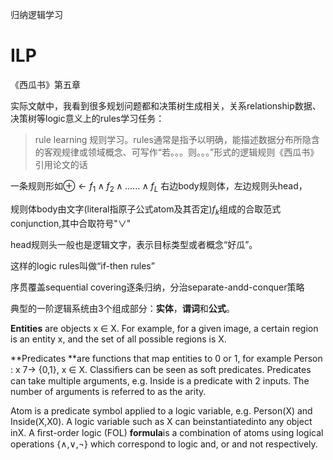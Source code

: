 




归纳逻辑学习




# ILP

《西瓜书》第五章


实际文献中，我看到很多规划问题都和决策树生成相关，关系relationship数据、决策树等logic意义上的rules学习任务：

>rule learning 规则学习。rules通常是指予以明确，能描述数据分布所隐含的客观规律或领域概念、可写作“若。。。则。。。”形式的逻辑规则《西瓜书》
引用论文的话

一条规则形如$\oplus \leftarrow f_1 \wedge f_2\wedge \text{......}\wedge f_L$
右边body规则体，左边规则头head，

规则体body由文字(literal指原子公式atom及其否定)$f_k$组成的合取范式conjunction,其中合取符号"$\vee$"

head规则头一般也是逻辑文字，表示目标类型或者概念“好瓜”。

这样的logic rules叫做“if-then rules”




序贯覆盖sequential covering逐条归纳，分治separate-andd-conquer策略











典型的一阶逻辑系统由3个组成部分：**实体**，**谓词**和**公式**。




**Entities** are objects x ∈ X. For example, for a given image, a certain region is an entity x, and the set of all possible regions is X. 
 
 **Predicates **are functions that map entities to 0 or 1, for example Person : x 7→ {0,1}, x ∈ X. Classiﬁers can be seen as soft predicates. Predicates can take multiple arguments, e.g. Inside is a predicate with 2 inputs. The number of arguments is referred to as the arity. 
 
 Atom is a predicate symbol applied to a logic variable, e.g. Person(X) and Inside(X,X0). A logic variable such as X can beinstantiatedinto any object inX.
A ﬁrst-order logic (FOL) **formula**is a combination of atoms using logical operations {∧,∨,¬} which correspond to logic and, or and not respectively. 











